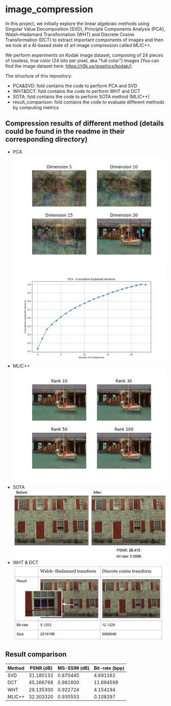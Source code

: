# image_compression

In this project, we initially explore the linear algebraic methods using Singular Value Decomposition (SVD), Principle Components Analysis (PCA), Walsh–Hadamard Transformation (WHT) and Discrete Cosine Transformation (DCT) to extract important components of images and then we look at a AI-based state of art image compression called MLIC++.

We perform experiments on Kodak image dataset, composing of 24 pieces of lossless, true color (24 bits per pixel, aka "full color") images (You can find the image dataset here: https://r0k.us/graphics/kodak/).

The structure of this repository:
- PCA&SVD: fold contains the code to perform PCA and SVD
- WHT&DCT: fold contains the code to perform WHT and DCT
- SOTA: fold contains the code to perform SOTA method (MLIC++)
- result_comparison: fold contains the code to evaluate different methods by computing metrics

## Compression results of different method (details could be found in the readme in their corresponding directory)
- PCA
![PCA](pictures/pca.png)
![Variance](pictures/variance.png)
- MLIC++
![SVD](pictures/svd.png)
- SOTA
![SOTA](pictures/sota.png)
- WHT & DCT
![WHT_DCT](pictures/wht_dct.png)

## Result comparison
| Method | PSNR (dB) | MS-SSIM (dB) | Bit-rate (bpp) |
|--------|-----------|--------------|----------------|
| SVD    | 31.180132 | 0.870445     | 4.691162       |
| DCT    | 45.266768 | 0.981600     | 11.694599      |
| WHT    | 29.135300 | 0.922724     | 4.154194       |
| MLIC++ | 32.303320 | 0.930553     | 0.108297       |
